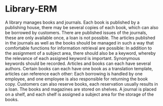 # Library-ERM
A library manages books and journals. Each book is published by a publishing house, there may be several copies of each book, which can also be borrowed by customers. There are published issues of the journals, these are only available once, a loan is not possible.
The articles published in the journals as well as the books should be managed in such a way that comfortable functions for information retrieval are possible: In addition to the assignment of a subject area, there should also be a keyword, whereby the relevance of each assigned keyword is important. Synonymous keywords should be recorded. Articles and books can each have several authors. Certain books can each have one book as a translation template, articles can reference each other:
Each borrowing is handled by one employee, and one employee is also responsible for returning the book copy.
Customers can also reserve books, each reservation usually results in a loan. The books and magazines are stored on shelves. A journal is placed on a shelf, and each shelf is assigned a subject area for the storage of the books.
